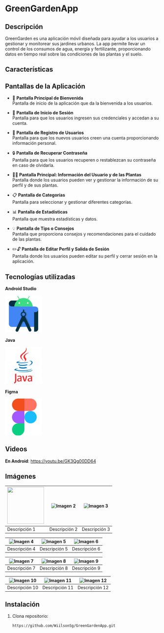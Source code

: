 # GreenGardenApp

## Descripción

GreenGarden es una aplicación móvil diseñada para ayudar a los usuarios a gestionar y monitorear sus jardines urbanos. La app permite llevar un control de los consumos de agua, energía y fertilizante, proporcionando datos en tiempo real sobre las condiciones de las plantas y el suelo.

## Características

## Pantallas de la Aplicación

- 🌟 **Pantalla Principal de Bienvenida**  
  Pantalla de inicio de la aplicación que da la bienvenida a los usuarios.

- 🔑 **Pantalla de Inicio de Sesión**  
  Pantalla para que los usuarios ingresen sus credenciales y accedan a su cuenta.

- 📝 **Pantalla de Registro de Usuarios**  
  Pantalla para que los nuevos usuarios creen una cuenta proporcionando información personal.

- 🔒 **Pantalla de Recuperar Contraseña**  
  Pantalla para que los usuarios recuperen o restablezcan su contraseña en caso de olvidarla.

- 🌿👤 **Pantalla Principal: Información del Usuario y de las Plantas**  
  Pantalla donde los usuarios pueden ver y gestionar la información de su perfil y de sus plantas.

- 📋 **Pantalla de Categorías**  
  Pantalla para seleccionar y gestionar diferentes categorías.

- 📊 **Pantalla de Estadísticas**  
  Pantalla que muestra estadísticas y datos.

- 💡 **Pantalla de Tips o Consejos**  
  Pantalla que proporciona consejos y recomendaciones para el cuidado de las plantas.

- ✏️🔓 **Pantalla de Editar Perfil y Salida de Sesión**  
  Pantalla donde los usuarios pueden editar su perfil y cerrar sesión en la aplicación.



## Tecnologías utilizadas
**Android Studio** 

<img src="https://github.com/devicons/devicon/blob/master/icons/androidstudio/androidstudio-original.svg" width="120" height="120"/>&nbsp;

**Java**

<img src="https://github.com/devicons/devicon/blob/master/icons/java/java-original-wordmark.svg" width="120" height="120"/>&nbsp;

**Figma**

<img src="https://github.com/devicons/devicon/blob/master/icons/figma/figma-original.svg" width="120" height="120"/>&nbsp;



  ## Videos
  
**En Android**: https://youtu.be/GK3Qg00DD64

## Imágenes

| <img src="https://private-user-images.githubusercontent.com/122696466/356072875-ad27aa05-23b4-4ef7-bff4-871b3b9d1ed2.jpg?jwt=eyJhbGciOiJIUzI1NiIsInR5cCI6IkpXVCJ9.eyJpc3MiOiJnaXRodWIuY29tIiwiYXVkIjoicmF3LmdpdGh1YnVzZXJjb250ZW50LmNvbSIsImtleSI6ImtleTUiLCJleHAiOjE3MjMwODgzMjEsIm5iZiI6MTcyMzA4ODAyMSwicGF0aCI6Ii8xMjI2OTY0NjYvMzU2MDcyODc1LWFkMjdhYTA1LTIzYjQtNGVmNy1iZmY0LTg3MWIzYjlkMWVkMi5qcGc_WC1BbXotQWxnb3JpdGhtPUFXUzQtSE1BQy1TSEEyNTYmWC1BbXotQ3JlZGVudGlhbD1BS0lBVkNPRFlMU0E1M1BRSzRaQSUyRjIwMjQwODA4JTJGdXMtZWFzdC0xJTJGczMlMkZhd3M0X3JlcXVlc3QmWC1BbXotRGF0ZT0yMDI0MDgwOFQwMzMzNDFaJlgtQW16LUV4cGlyZXM9MzAwJlgtQW16LVNpZ25hdHVyZT0wNWZkYzE1NmNkNmU5N2NjYWZkYTgzZTMxMmFkNTQ2NTgzOTMyMjJjMmQ1ZTIzOTJhMGYwZDY5MGIyNzkxNmZkJlgtQW16LVNpZ25lZEhlYWRlcnM9aG9zdCZhY3Rvcl9pZD0wJmtleV9pZD0wJnJlcG9faWQ9MCJ9.IjijOfXdqYIjBXLcLLQik9aUyUuIbf6wrF0GFjbI57A" width="120" height="120"/>&nbsp; | ![Imagen 2](URL_de_la_imagen_2) | ![Imagen 3](URL_de_la_imagen_3) |
|--------------------------------|--------------------------------|--------------------------------|
| Descripción 1                  | Descripción 2                  | Descripción 3                  |

| ![Imagen 4](URL_de_la_imagen_4) | ![Imagen 5](URL_de_la_imagen_5) | ![Imagen 6](URL_de_la_imagen_6) |
|--------------------------------|--------------------------------|--------------------------------|
| Descripción 4                  | Descripción 5                  | Descripción 6                  |

| ![Imagen 7](URL_de_la_imagen_7) | ![Imagen 8](URL_de_la_imagen_8) | ![Imagen 9](URL_de_la_imagen_9) |
|--------------------------------|--------------------------------|--------------------------------|
| Descripción 7                  | Descripción 8                  | Descripción 9                  |

| ![Imagen 10](URL_de_la_imagen_10) | ![Imagen 11](URL_de_la_imagen_11) | ![Imagen 12](URL_de_la_imagen_12) |
|----------------------------------|----------------------------------|----------------------------------|
| Descripción 10                   | Descripción 11                   | Descripción 12                   |


## Instalación

1. Clona repositorio:
   ```bash
   https://github.com/WiilsonSg/GreenGardenApp.git
